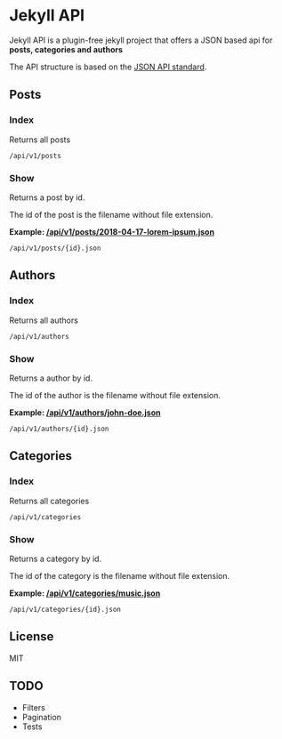 # Jekyll API

Jekyll API is a plugin-free jekyll project that offers a JSON based api for **posts, categories and authors**

The API structure is based on the [JSON API standard](http://jsonapi.org/).

## Posts

### Index

Returns all posts

```
/api/v1/posts
```

### Show

Returns a post by id.

The id of the post is the filename without file extension.

**Example: [/api/v1/posts/2018-04-17-lorem-ipsum.json](https://rogervila.es/jekyll-api/api/v1/posts/2018-04-17-lorem-ipsum.json)**

```
/api/v1/posts/{id}.json
```

## Authors

### Index

Returns all authors

```
/api/v1/authors
```

### Show

Returns a author by id.

The id of the author is the filename without file extension.

**Example: [/api/v1/authors/john-doe.json](https://rogervila.es/jekyll-api/api/v1/authors/john-doe.json)**

```
/api/v1/authors/{id}.json
```

## Categories

### Index

Returns all categories

```
/api/v1/categories
```

### Show

Returns a category by id.

The id of the category is the filename without file extension.

**Example: [/api/v1/categories/music.json](https://rogervila.es/jekyll-api/api/v1/categories/music.json)**

```
/api/v1/categories/{id}.json
```

## License

MIT

## TODO

- Filters
- Pagination
- Tests
